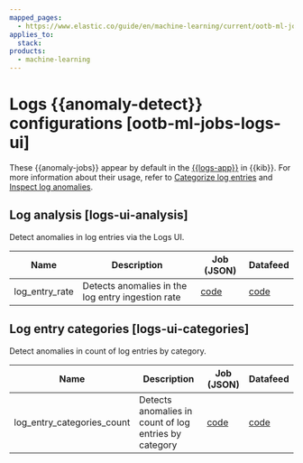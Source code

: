 ```yaml
---
mapped_pages:
  - https://www.elastic.co/guide/en/machine-learning/current/ootb-ml-jobs-logs-ui.html
applies_to:
  stack:
products:
  - machine-learning
---
```


# Logs {{anomaly-detect}} configurations [ootb-ml-jobs-logs-ui]

These {{anomaly-jobs}} appear by default in the [{{logs-app}}](/solutions/observability/logs/explore-logs.md) in {{kib}}. For more information about their usage, refer to [Categorize log entries](/solutions/observability/logs/categorize-log-entries.md) and [Inspect log anomalies](/solutions/observability/logs/inspect-log-anomalies.md).


## Log analysis [logs-ui-analysis]

Detect anomalies in log entries via the Logs UI.

| Name | Description | Job (JSON) | Datafeed |
| --- | --- | --- | --- |
| log_entry_rate | Detects anomalies in the log entry ingestion rate | [code](https://github.com/elastic/kibana/blob/master/x-pack/platform/plugins/shared/ml/server/models/data_recognizer/modules/logs_ui_analysis/ml/log_entry_rate.json) | [code](https://github.com/elastic/kibana/blob/master/x-pack/platform/plugins/shared/ml/server/models/data_recognizer/modules/logs_ui_analysis/ml/datafeed_log_entry_rate.json) |


## Log entry categories [logs-ui-categories]

Detect anomalies in count of log entries by category.

| Name | Description | Job (JSON) | Datafeed |
| --- | --- | --- | --- |
| log_entry_categories_count | Detects anomalies in count of log entries by category | [code](https://github.com/elastic/kibana/blob/master/x-pack/platform/plugins/shared/ml/server/models/data_recognizer/modules/logs_ui_categories/ml/log_entry_categories_count.json) | [code](https://github.com/elastic/kibana/blob/master/x-pack/platform/plugins/shared/ml/server/models/data_recognizer/modules/logs_ui_categories/ml/datafeed_log_entry_categories_count.json) |

